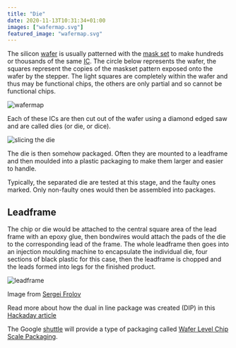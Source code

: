 ```yaml
---
title: "Die"
date: 2020-11-13T10:31:34+01:00
images: ["wafermap.svg"]
featured_image: "wafermap.svg"
---
```


The silicon [wafer](/terminology/wafer) is usually patterned with the [mask set](/terminology/maskset) to make hundreds or thousands of the same [IC](/terminology/ic). The circle below represents the wafer, the squares represent the copies of the maskset pattern exposed onto the wafer by the stepper. The light squares are completely within the wafer and thus may be functional chips, the others are only partial and so cannot be functional chips.

![wafermap](/wafermap.svg)

Each of these ICs are then cut out of the wafer using a diamond edged saw and are called dies (or die, or dice).

![slicing the die](/die-slicing.jpg)

The die is then somehow packaged. Often they are mounted to a leadframe and then moulded into a plastic packaging to make them larger and easier to handle.

Typically, the separated die are tested at this stage, and the faulty ones marked. Only non-faulty ones would then be assembled into packages.

## Leadframe 

The chip or die would be attached to the central square area of the lead frame with an epoxy glue, then bondwires would attach the pads of the die to the corresponding lead of the frame. The whole leadframe then goes into an injection moulding machine to encapsulate the individual die, four sections of black plastic for this case, then the leadframe is chopped and the leads formed into legs for the finished product.

![leadframe](/leadframe.jpg)

Image from [Sergei Frolov](https://commons.wikimedia.org/wiki/File:DIP_zagotovka.jpg)

Read more about how the dual in line package was created (DIP) in this [Hackaday article](https://hackaday.com/2018/11/08/the-dual-in-line-package-and-how-it-got-that-way/)

The Google [shuttle](/terminology/shuttle) will provide a type of packaging called [Wafer Level Chip Scale Packaging](/terminology/wlcsp).
